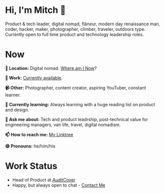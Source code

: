 # Hi, I'm Mitch 👋
Product & tech leader, digital nomad, flâneur, modern day renaissance man, coder, hacker, maker, photographer, climber, traveler, outdoors type. Currently open to full time product and technology leadership roles. 

# Now
**📍 Location:** Digital nomad. [Where am I Now](https://nomadmo.re/map/now/)?

**🔭 Work:** [Currently available](https://mitchmalone.io).

**📹 Other:** Photographer, content creator, aspiring YouTuber, constant learner.

**🌱 Currently learning:** Always learning with a huge reading list on product and design.

**💬 Ask me about:** Tech and product leadrship, post-technical value for engineering managers, van life, travel, digital nomadism.

**📫 How to reach me:** [My Linktree](https://linktr.ee/mitchmalone)

**😄 Pronouns:** he/him/his

# Work Status
- Head of Product at [AuditCover](https://www.auditcover.com)
- Happy, but always open to chat - [Contact Me](https://linktr.ee/mitchmalone)
